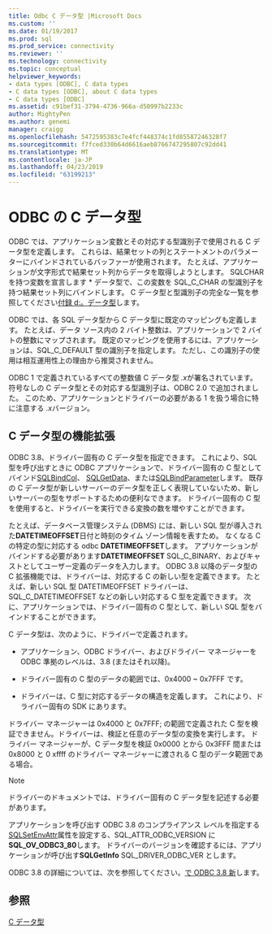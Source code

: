 ```yaml
---
title: Odbc C データ型 |Microsoft Docs
ms.custom: ''
ms.date: 01/19/2017
ms.prod: sql
ms.prod_service: connectivity
ms.reviewer: ''
ms.technology: connectivity
ms.topic: conceptual
helpviewer_keywords:
- data types [ODBC], C data types
- C data types [ODBC], about C data types
- C data types [ODBC]
ms.assetid: c91bef31-3794-4736-966a-d50997b2233c
author: MightyPen
ms.author: genemi
manager: craigg
ms.openlocfilehash: 5472595383c7e4fcf448374c1fd85587246328f7
ms.sourcegitcommit: f7fced330b64d6616aeb8766747295807c92dd41
ms.translationtype: MT
ms.contentlocale: ja-JP
ms.lasthandoff: 04/23/2019
ms.locfileid: "63199213"
---
```

# <a name="c-data-types-in-odbc"></a>ODBC の C データ型
ODBC では、アプリケーション変数とその対応する型識別子で使用される C データ型を定義します。 これらは、結果セットの列とステートメントのパラメーターにバインドされているバッファーが使用されます。 たとえば、アプリケーションが文字形式で結果セット列からデータを取得しようとします。 SQLCHAR を持つ変数を宣言します * データ型で、この変数を SQL_C_CHAR の型識別子を持つ結果セット列にバインドします。 C データ型と型識別子の完全な一覧を参照してください[付録 d:。データ型](../../../odbc/reference/appendixes/appendix-d-data-types.md)します。  
  
 ODBC では、各 SQL データ型から C データ型に既定のマッピングも定義します。 たとえば、データ ソース内の 2 バイト整数は、アプリケーションで 2 バイトの整数にマップされます。 既定のマッピングを使用するには、アプリケーションは、SQL_C_DEFAULT 型の識別子を指定します。 ただし、この識別子の使用は相互運用性上の理由から推奨されません。  
  
 ODBC 1 で定義されているすべての整数値 C データ型 *.x*が署名されています。 符号なしの C データ型とその対応する型識別子は、ODBC 2.0 で追加されました。 このため、アプリケーションとドライバーの必要がある 1 を扱う場合に特に注意する *.x*バージョン。  
  
## <a name="c-data-type-extensibility"></a>C データ型の機能拡張  
 ODBC 3.8、ドライバー固有の C データ型を指定できます。 これにより、SQL 型を呼び出すときに ODBC アプリケーションで、ドライバー固有の C 型としてバインド[SQLBindCol](../../../odbc/reference/syntax/sqlbindcol-function.md)、 [SQLGetData](../../../odbc/reference/syntax/sqlgetdata-function.md)、または[SQLBindParameter](../../../odbc/reference/syntax/sqlbindparameter-function.md)します。 既存の C データ型が新しいサーバーのデータ型を正しく表現していないため、新しいサーバーの型をサポートするための便利なできます。 ドライバー固有の C 型を使用すると、ドライバーを実行できる変換の数を増やすことができます。  
  
 たとえば、データベース管理システム (DBMS) には、新しい SQL 型が導入された**DATETIMEOFFSET**日付と時刻のタイム ゾーン情報を表すため。 なくなる C の特定の型に対応する odbc **DATETIMEOFFSET**します。 アプリケーションがバインドする必要があります**DATETIMEOFFSET** SQL_C_BINARY、およびキャストとしてユーザー定義のデータを入力します。 ODBC 3.8 以降のデータ型の C 拡張機能では、ドライバーは、対応する C の新しい型を定義できます。 たとえば、新しい SQL 型 DATETIMEOFFSET ドライバーは、SQL_C_DATETIMEOFFSET などの新しい対応する C 型を定義できます。 次に、アプリケーションでは、ドライバー固有の C 型として、新しい SQL 型をバインドすることができます。  
  
 C データ型は、次のように、ドライバーで定義されます。  
  
-   アプリケーション、ODBC ドライバー、およびドライバー マネージャーを ODBC 準拠のレベルは、3.8 (またはそれ以降)。  
  
-   ドライバー固有の C 型のデータの範囲では、0x4000 ~ 0x7FFF です。  
  
-   ドライバーは、C 型に対応するデータの構造を定義します。  これにより、ドライバー固有の SDK にあります。  
  
 ドライバー マネージャーは 0x4000 と 0x7FFF; の範囲で定義された C 型を検証できません。ドライバーは、検証と任意のデータ型の変換を実行します。 ドライバー マネージャーが、C データ型を検証 0x0000 とから 0x3FFF 間または 0x8000 と 0 xffff のドライバー マネージャーに渡される C 型のデータ範囲である場合。  
  
> [!NOTE]  
>  ドライバーのドキュメントでは、ドライバー固有の C データ型を記述する必要があります。  
  
 アプリケーションを呼び出す ODBC 3.8 のコンプライアンス レベルを指定する[SQLSetEnvAttr](../../../odbc/reference/syntax/sqlsetenvattr-function.md)属性を設定する、SQL_ATTR_ODBC_VERSION に**SQL_OV_ODBC3_80**します。 ドライバーのバージョンを確認するには、アプリケーションが呼び出す**SQLGetInfo** SQL_DRIVER_ODBC_VER とします。  
  
 ODBC 3.8 の詳細については、次を参照してください。[で ODBC 3.8 新](../../../odbc/reference/what-s-new-in-odbc-3-8.md)します。  
  
## <a name="see-also"></a>参照  
 [C データ型](../../../odbc/reference/appendixes/c-data-types.md)
